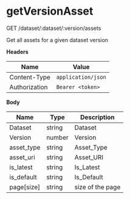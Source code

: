 # getVersionAsset

GET /dataset/:dataset/:version/assets

Get all assets for a given dataset version

**Headers**

| Name          | Value              |
| ------------- | ------------------ |
| Content-Type  | `application/json` |
| Authorization | `Bearer <token>`   |

**Body**

| Name        | Type   | Description      |
| ----------- | ------ | ---------------- |
| Dataset     | string | Dataset          |
| Version     | number | Version          |
| asset\_type | string | Asset\_Type      |
| asset\_uri  | string | Asset\_URI       |
| is\_latest  | string | Is\_Latest       |
| is\_default | string | Is\_Default      |
| page\[size] | string | size of the page |
